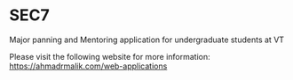 # SEC7
Major panning and Mentoring application for undergraduate students at VT

Please visit the following website for more information:
https://ahmadrmalik.com/web-applications
